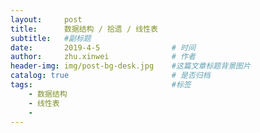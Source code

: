 ```yaml
---
layout:     post
title:      数据结构 / 拾遗 / 线性表
subtitle:   #副标题
date:       2019-4-5 				# 时间
author:     zhu.xinwei 		    	# 作者
header-img: img/post-bg-desk.jpg	#这篇文章标题背景图片
catalog: true 						# 是否归档
tags:								#标签
    - 数据结构
    - 线性表
    - 
---
```


